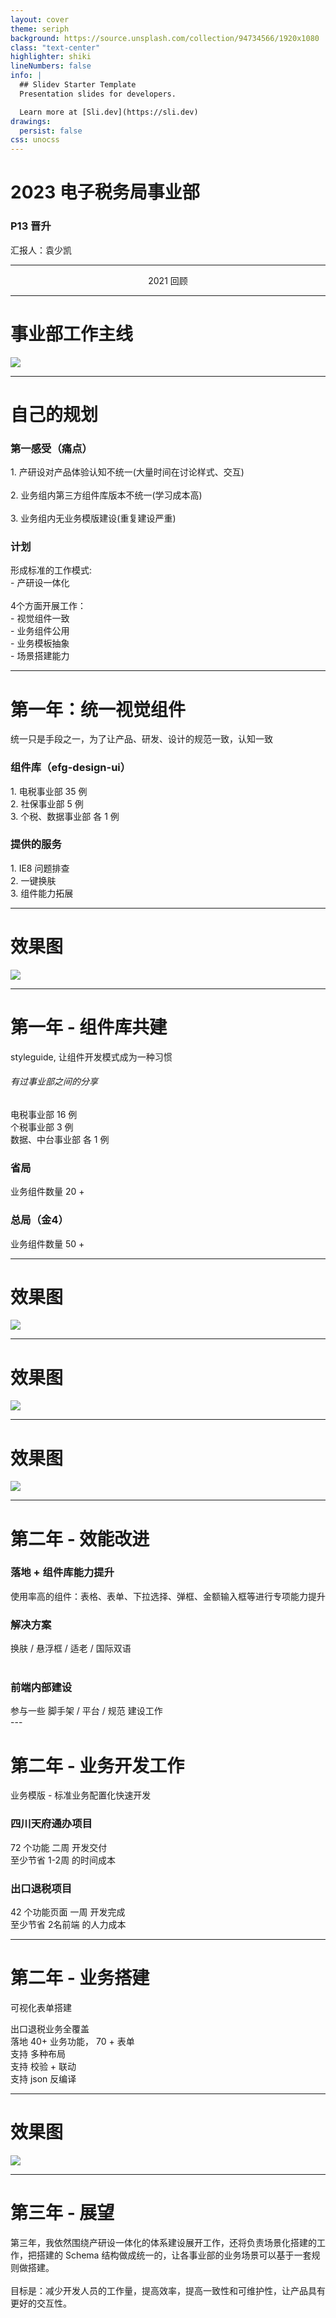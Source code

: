 ```yaml
---
layout: cover
theme: seriph
background: https://source.unsplash.com/collection/94734566/1920x1080
class: "text-center"
highlighter: shiki
lineNumbers: false
info: |
  ## Slidev Starter Template
  Presentation slides for developers.

  Learn more at [Sli.dev](https://sli.dev)
drawings:
  persist: false
css: unocss
---
```


# 2023 电子税务局事业部

### P13 晋升

<div class="pt-12">
  <span  class="px-2 py-1 rounded cursor-pointer" hover="bg-white bg-opacity-10">
   汇报人：袁少凯
  </span>
</div>

---

<center class="text-6xl pt-40">2021 回顾</center>

---

# 事业部工作主线

<img src="/images/threeTarget.png" />

---

# 自己的规划

<div class="flex mt-20">
  <div class="flex-1 ">
    <h3 class="mb-5 text-center">第一感受（痛点）</h3>
    <div class="text-base">1. 产研设对产品体验认知不统一<span class="text-#f43f5e">(大量时间在讨论样式、交互)</span></div>
     <br />
    <div class="text-base">2. 业务组内第三方组件库版本不统一<span class="text-#f43f5e">(学习成本高)</span>  </div>
     <br />
    <div class="text-base">3. 业务组内无业务模版建设<span class="text-#f43f5e">(重复建设严重)</span></div>
  </div>
  <div v-click class="flex-1 text-center">
   <h3 class="mb-5">计划</h3>
    <div>形成标准的工作模式: </div>
    <div class="ml-5"> - 产研设一体化</div>
    <br />
    <div>4个方面开展工作：</div>
    <div class="ml-5"> - 视觉组件一致</div>
    <div class="ml-5"> - 业务组件公用</div>
    <div class="ml-5"> - 业务模板抽象</div>
    <div class="ml-5"> - 场景搭建能力</div>
  </div>
</div>

---

# 第一年：统一视觉组件

统一只是手段之一，为了让产品、研发、设计的规范一致，认知一致

<div class="flex mt-20">
  <div class="flex-1">
    <h3 class="mb-5">组件库（efg-design-ui）</h3>
    <div>1. 电税事业部 <span class="text-#f43f5e">35 例</span></div>
    <div>2. 社保事业部 <span class="text-#f43f5e">5 例</span></div>
    <div>3. 个税、数据事业部 <span class="text-#f43f5e">各 1 例</span></div>
  </div>

  <div v-click class="flex-1">
    <h3 class="mb-5">提供的服务</h3>
    <div>1. <span class="text-#f43f5e">IE8 问题排查</span></div>
    <div>2. <span class="text-#f43f5e">一键换肤</span></div>
    <div>3. 组件<span class="text-#f43f5e">能力拓展</span></div>
  </div>
</div>

---

# 效果图

<img src="/images/design-4.png" />

---

# 第一年 - 组件库共建

styleguide, 让组件开发模式成为一种习惯

<h6>有过事业部之间的分享</h6>

<div>
  <div class="mt-14">
    <div class="text-center mt-2">电税事业部 <span class="text-#f43f5e">16 例</span></div>
    <div class="text-center mt-2">个税事业部 <span class="text-#f43f5e">3 例</span></div>
    <div class="text-center mt-2">数据、中台事业部 <span class="text-#f43f5e">各 1 例</span></div>
  </div>
  <div  v-click class="flex mt-10">
    <div class="flex-1 text-center">
      <h3 class="mb-5">省局</h3>
      <div>业务组件数量 <span class="text-#f43f5e">20 +</span></div>
    </div>
    <div class="flex-1 text-center">
      <h3 class="mb-5">总局（金4）</h3>
      <div>业务组件数量 <span class="text-#f43f5e">50 +</span></div>
    </div>
  </div>
</div>

---

# 效果图

<img src="/images/e-design-1.png" />

---

# 效果图

<img src="/images/e-design-2.png" />

---

# 效果图

<img src="/images/gt4-design.png" />

---

# 第二年 - 效能改进

  <div class="flex mt-30">
    <div class="flex-1 ">
      <h3 class="mb-5 text-center">落地 + 组件库能力提升</h3>
      <div>使用率高的组件：<span class="text-#f43f5e">表格、表单、下拉选择、弹框、金额输入框等</span>进行专项能力提升</div>
    </div>
    <div class="flex-1 text-center">
      <h3 class="mb-5">解决方案</h3>
      <div>换肤 / 悬浮框 / 适老 / 国际双语</div>
      <br />
      <h3 class="mb-5">前端内部建设</h3>
      <div>参与一些 脚手架 / 平台 / 规范 建设工作</div>
    </div>
  </div>
---

# 第二年 - 业务开发工作

业务模版 - 标准业务配置化快速开发

  <div class="flex mt-30">
    <div class="flex-1 text-center">
      <h3 class="mb-5">四川天府通办项目</h3>
      <div><span class="text-#f43f5e">72</span> 个功能 <span class="text-#f43f5e">二周 </span>开发交付</div>
      <div>至少节省<span class="text-#f43f5e"> 1-2周 </span>的时间成本</div>
    </div>
    <div class="flex-1 text-center">
      <h3 class="mb-5">出口退税项目</h3>
      <div><span class="text-#f43f5e">42</span> 个功能页面 <span class="text-#f43f5e">一周 </span>开发完成</div>
      <div>至少节省<span class="text-#f43f5e"> 2名前端 </span>的人力成本</div>
    </div>
  </div>

---

# 第二年 - 业务搭建

可视化表单搭建

<div class="mt-20">
  <div class="text-center mt-2"><span class="text-#f43f5e">出口退税业务全覆盖</span></div>
  <div class="text-center mt-2">落地<span class="text-#f43f5e">  40+ </span>业务功能，<span class="text-#f43f5e">  70 + </span>表单</div>
  <div class="text-center mt-2">支持<span class="text-#f43f5e"> 多种布局 </span></div>
  <div class="text-center mt-2">支持<span class="text-#f43f5e"> 校验 + 联动</span></div>
  <div class="text-center mt-2">支持<span class="text-#f43f5e"> json 反编译</span></div>
</div>

---

# 效果图

<img src="/images/island.png" />

---

# 第三年 - 展望

<div class="mt-30">
  <div class="mt-2">第三年，我依然围绕产研设一体化的体系建设展开工作，还将负责场景化搭建的工作，把搭建的 Schema 结构做成统一的，让各事业部的业务场景可以基于一套规则做搭建。</div>
  <br />
  <div>目标是：减少开发人员的工作量，提高效率，提高一致性和可维护性，让产品具有更好的交互性。</div>
</div>

